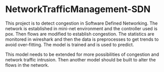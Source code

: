 # NetworkTrafficManagement-SDN

This project is to detect congestion in Software Defined Networking. The network is established in mini-net environment and the controller used is pox. Then flows are modified to establish congestion. The statistics are monitored in wireshark and then the data is preprocesses to get trends to avoid over-fitting. The model is trained and is used to predict.

This model needs to be extended for more possibilities of congestion and network traffic intrusion. Then another model should be built to alter the flows in the network.
